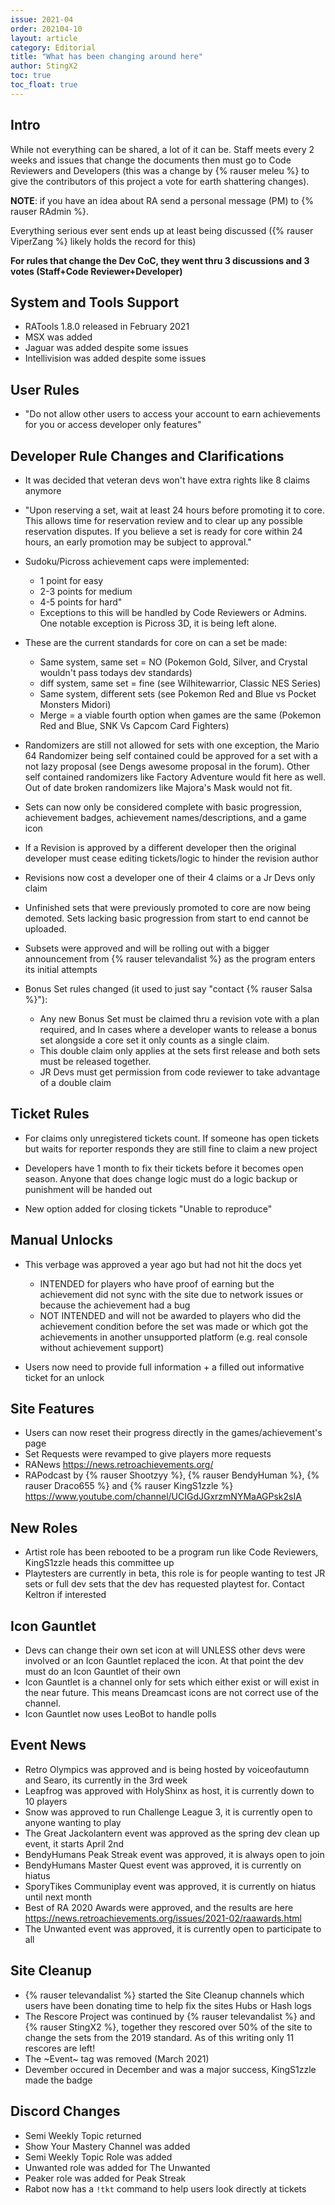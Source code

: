 ```yaml
---
issue: 2021-04
order: 202104-10
layout: article
category: Editorial
title: "What has been changing around here"
author: StingX2
toc: true
toc_float: true
---
```



## Intro

While not everything can be shared, a lot of it can be. Staff meets every 2 weeks and issues that change the documents then must go to Code Reviewers and Developers (this was a change by {% rauser meleu %} to give the contributors of this project a vote for earth shattering changes).

**NOTE**: if you have an idea about RA send a personal message (PM) to {% rauser RAdmin %}.

Everything serious ever sent ends up at least being discussed ({% rauser ViperZang %} likely holds the record for this)

**For rules that change the Dev CoC, they went thru 3 discussions and 3 votes (Staff+Code Reviewer+Developer)**

## System and Tools Support

- RATools 1.8.0 released in February 2021
- MSX was added
- Jaguar was added despite some issues
- Intellivision was added despite some issues


## User Rules

- "Do not allow other users to access your account to earn achievements for you or access developer only features"


## Developer Rule Changes and Clarifications

- It was decided that veteran devs won't have extra rights like 8 claims anymore
- "Upon reserving a set, wait at least 24 hours before promoting it to core. This allows time for reservation review and to clear up any possible reservation disputes. If you believe a set is ready for core within 24 hours, an early promotion may be subject to approval."

- Sudoku/Picross achievement caps were implemented:
    - 1 point for easy
    - 2-3 points for medium
    - 4-5 points for hard"
    - Exceptions to this will be handled by Code Reviewers or Admins. One notable exception is Picross 3D, it is being left alone.

- These are the current standards for core on can a set be made:
    - Same system, same set = NO (Pokemon Gold, Silver, and Crystal wouldn't pass todays dev standards)
    - diff system, same set = fine (see Wilhitewarrior, Classic NES Series)
    - Same system, different sets (see Pokemon Red and Blue vs Pocket Monsters Midori)
    - Merge = a viable fourth option when games are the same (Pokemon Red and Blue, SNK Vs Capcom Card Fighters)

- Randomizers are still not allowed for sets with one exception, the Mario 64 Randomizer being self contained could be approved for a set with a not lazy proposal (see Dengs awesome proposal in the forum). Other self contained randomizers like Factory Adventure would fit here as well. Out of date broken randomizers like Majora's Mask would not fit.

- Sets can now only be considered complete with basic progression, achievement badges, achievement names/descriptions, and a game icon

- If a Revision is approved by a different developer then the original developer must cease editing tickets/logic to hinder the revision author

- Revisions now cost a developer one of their 4 claims or a Jr Devs only claim

- Unfinished sets that were previously promoted to core are now being demoted. Sets lacking basic progression from start to end cannot be uploaded.

- Subsets were approved and will be rolling out with a bigger announcement from {% rauser televandalist %} as the program enters its initial attempts

- Bonus Set rules changed (it used to just say "contact {% rauser Salsa %}"):
    - Any new Bonus Set must be claimed thru a revision vote with a plan required, and In cases where a developer wants to release a bonus set alongside a core set it only counts as a single claim. 
    - This double claim only applies at the sets first release and both sets must be released together. 
    - JR Devs must get permission from code reviewer to take advantage of a double claim


## Ticket Rules

- For claims only unregistered tickets count. If someone has open tickets but waits for reporter responds they are still fine to claim a new project

- Developers have 1 month to fix their tickets before it becomes open season. Anyone that does change logic must do a logic backup or punishment will be handed out

- New option added for closing tickets "Unable to reproduce"


## Manual Unlocks

- This verbage was approved a year ago but had not hit the docs yet
    - INTENDED for players who have proof of earning but the achievement did not sync with the site due to network issues or because the achievement had a bug
    - NOT INTENDED and will not be awarded to players who did the achievement condition before the set was made or which got the achievements in another unsupported platform (e.g. real console without achievement support)

- Users now need to provide full information + a filled out informative ticket for an unlock


## Site Features

- Users can now reset their progress directly in the games/achievement's page
- Set Requests were revamped to give players more requests
- RANews <https://news.retroachievements.org/>
- RAPodcast by {% rauser Shootzyy %}, {% rauser BendyHuman %}, {% rauser Draco655 %} and {% rauser KingS1zzle %} <https://www.youtube.com/channel/UCIGdJGxrzmNYMaAGPsk2sIA>


## New Roles

- Artist role has been rebooted to be a program run like Code Reviewers, KingS1zzle heads this committee up
- Playtesters are currently in beta, this role is for people wanting to test JR sets or full dev sets that the dev has requested playtest for. Contact Keltron if interested


## Icon Gauntlet

- Devs can change their own set icon at will UNLESS other devs were involved or an Icon Gauntlet replaced the icon. At that point the dev must do an Icon Gauntlet of their own
- Icon Gauntlet is a channel only for sets which either exist or will exist in the near future. This means Dreamcast icons are not correct use of the channel.
- Icon Gauntlet now uses LeoBot to handle polls

## Event News

- Retro Olympics was approved and is being hosted by voiceofautumn and Searo, its currently in the 3rd week
- Leapfrog was approved with HolyShinx as host, it is currently down to 10 players
- Snow was approved to run Challenge League 3, it is currently open to anyone wanting to play
- The Great Jackolantern event was approved as the spring dev clean up event, it starts April 2nd
- BendyHumans Peak Streak event was approved, it is always open to join
- BendyHumans Master Quest event was approved, it is currently on hiatus
- SporyTikes Communiplay event was approved, it is currently on hiatus until next month
- Best of RA 2020 Awards were approved, and the results are here https://news.retroachievements.org/issues/2021-02/raawards.html
- The Unwanted event was approved, it is currently open to participate to all

## Site Cleanup

- {% rauser televandalist %} started the Site Cleanup channels which users have been donating time to help fix the sites Hubs or Hash logs
- The Rescore Project was continued by {% rauser televandalist %} and {% rauser StingX2 %}, together they rescored over 50% of the site to change the sets from the 2019 standard. As of this writing only 11 rescores are left!
- The ~Event~ tag was removed (March 2021)
- Devember occured in December and was a major success, KingS1zzle made the badge

## Discord Changes

- Semi Weekly Topic returned
- Show Your Mastery Channel was added
- Semi Weekly Topic Role was added
- Unwanted role was added for The Unwanted
- Peaker role was added for Peak Streak
- Rabot now has a `!tkt` command to help users look directly at tickets



